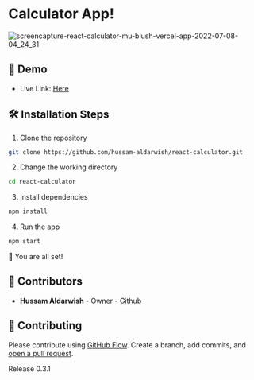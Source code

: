 # Calculator App!

![screencapture-react-calculator-mu-blush-vercel-app-2022-07-08-04_24_31](https://user-images.githubusercontent.com/90006627/177898158-068f261b-e44a-43da-a833-5f11f4b1b451.png)

## 🚀 Demo

- Live Link: [Here](http://react-calculator-mu-blush.vercel.app)
  <br/>

## 🛠️ Installation Steps

1. Clone the repository

```bash
git clone https://github.com/hussam-aldarwish/react-calculator.git
```

2. Change the working directory

```bash
cd react-calculator
```

3. Install dependencies

```bash
npm install
```

4. Run the app

```bash
npm start
```

🌟 You are all set!

## 🍰 Contributors

- **Hussam Aldarwish** - Owner - [Github](https://github.com/hussam-aldarwish)

## 🍰 Contributing

Please contribute using [GitHub Flow](https://guides.github.com/introduction/flow). Create a branch, add commits, and [open a pull request](https://github.com/hussam-aldarwish/react-calculator/compare).

Release 0.3.1
